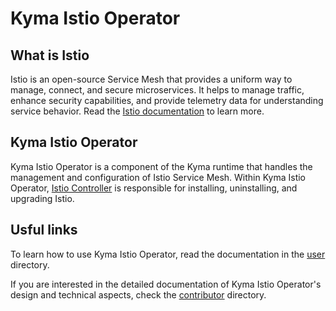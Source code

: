 # Kyma Istio Operator

## What is Istio

Istio is an open-source Service Mesh that provides a uniform way to manage, connect, and secure microservices. It helps to manage traffic, enhance security capabilities, and provide telemetry data for understanding service behavior. Read the [Istio documentation](https://istio.io/latest/) to learn more.

## Kyma Istio Operator

Kyma Istio Operator is a component of the Kyma runtime that handles the management and configuration of Istio Service Mesh. Within Kyma Istio Operator, [Istio Controller](./00-overview/00-10-overview-istio-controller.md) is responsible for installing, uninstalling, and upgrading Istio.

## Usful links

To learn how to use Kyma Istio Operator, read the documentation in the [user](../user/) directory. 

If you are interested in the detailed documentation of Kyma Istio Operator's design and technical aspects, check the [contributor](../contributor/) directory.